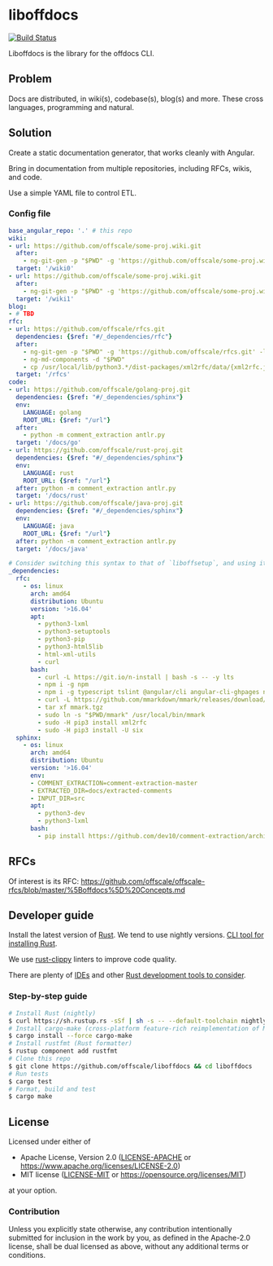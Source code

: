 liboffdocs
==========
[![Build Status](https://travis-ci.org/offscale/liboffdocs.svg?branch=master)](https://travis-ci.org/offscale/liboffdocs)

Liboffdocs is the library for the offdocs CLI.

## Problem
Docs are distributed, in wiki(s), codebase(s), blog(s) and more. These cross languages, programming and natural.

## Solution
Create a static documentation generator, that works cleanly with Angular.

Bring in documentation from multiple repositories, including RFCs, wikis, and code.

Use a simple YAML file to control ETL.

### Config file
```yaml
base_angular_repo: '.' # this repo
wiki:
- url: https://github.com/offscale/some-proj.wiki.git
  after:
    - ng-git-gen -p "$PWD" -g 'https://github.com/offscale/some-proj.wiki.git' -l -o '.md' -vv
  target: '/wiki0'
- url: https://github.com/offscale/some-proj.wiki.git
  after:
    - ng-git-gen -p "$PWD" -g 'https://github.com/offscale/some-proj.wiki.git' -l -o '.md' -vv
  target: '/wiki1'
blog:
- # TBD
rfc:
- url: https://github.com/offscale/rfcs.git
  dependencies: {$ref: "#/_dependencies/rfc"}
  after:
    - ng-git-gen -p "$PWD" -g 'https://github.com/offscale/rfcs.git' -l -b 'make html_body' -e '.html' -i "import { NgxPageScrollModule } from 'ngx-page-scroll';" -f '.replace(/href="#/g, `pageScroll href="#`)' -r rfc -s './xml2rfc.css' -vv
    - ng-md-components -d "$PWD"
    - cp /usr/local/lib/python3.*/dist-packages/xml2rfc/data/{xml2rfc.js,xml2rfc.css} src/app/rfc/generated/
  target: '/rfcs'
code:
- url: https://github.com/offscale/golang-proj.git
  dependencies: {$ref: "#/_dependencies/sphinx"}
  env:
    LANGUAGE: golang
    ROOT_URL: {$ref: "/url"}
  after:
    - python -m comment_extraction antlr.py
  target: '/docs/go'
- url: https://github.com/offscale/rust-proj.git
  dependencies: {$ref: "#/_dependencies/sphinx"}
  env:
    LANGUAGE: rust
    ROOT_URL: {$ref: "/url"}
  after: python -m comment_extraction antlr.py
  target: '/docs/rust'
- url: https://github.com/offscale/java-proj.git
  dependencies: {$ref: "#/_dependencies/sphinx"}
  env:
    LANGUAGE: java
    ROOT_URL: {$ref: "/url"}
  after: python -m comment_extraction antlr.py
  target: '/docs/java'

# Consider switching this syntax to that of `liboffsetup`, and using its internal functions
_dependencies:
  rfc:
    - os: linux
      arch: amd64
      distribution: Ubuntu
      version: '>16.04'
      apt:
        - python3-lxml
        - python3-setuptools
        - python3-pip
        - python3-html5lib
        - html-xml-utils
        - curl
      bash:
        - curl -L https://git.io/n-install | bash -s -- -y lts
        - npm i -g npm
        - npm i -g typescript tslint @angular/cli angular-cli-ghpages ng-git-gen ng-md-components
        - curl -L https://github.com/mmarkdown/mmark/releases/download/v2.0.46/mmark_2.0.46_linux_amd64.tgz -o mmark.tgz
        - tar xf mmark.tgz
        - sudo ln -s "$PWD/mmark" /usr/local/bin/mmark
        - sudo -H pip3 install xml2rfc
        - sudo -H pip3 install -U six
  sphinx:
    - os: linux
      arch: amd64
      distribution: Ubuntu
      version: '>16.04'
      env:
      - COMMENT_EXTRACTION=comment-extraction-master
      - EXTRACTED_DIR=docs/extracted-comments
      - INPUT_DIR=src
      apt:
        - python3-dev
        - python3-lxml
      bash:
        - pip install https://github.com/dev10/comment-extraction/archive/master.tar.gz#egg=comment-extraction
```

## RFCs

Of interest is its RFC: https://github.com/offscale/offscale-rfcs/blob/master/%5Boffdocs%5D%20Concepts.md

## Developer guide

Install the latest version of [Rust](https://www.rust-lang.org). We tend to use nightly versions. [CLI tool for installing Rust](https://rustup.rs).

We use [rust-clippy](https://github.com/rust-lang-nursery/rust-clippy) linters to improve code quality.

There are plenty of [IDEs](https://areweideyet.com) and other [Rust development tools to consider](https://github.com/rust-unofficial/awesome-rust#development-tools).

### Step-by-step guide

```bash
# Install Rust (nightly)
$ curl https://sh.rustup.rs -sSf | sh -s -- --default-toolchain nightly
# Install cargo-make (cross-platform feature-rich reimplementation of Make)
$ cargo install --force cargo-make
# Install rustfmt (Rust formatter)
$ rustup component add rustfmt
# Clone this repo
$ git clone https://github.com/offscale/liboffdocs && cd liboffdocs
# Run tests
$ cargo test
# Format, build and test
$ cargo make
```

## License

Licensed under either of

- Apache License, Version 2.0 ([LICENSE-APACHE](LICENSE-APACHE) or <https://www.apache.org/licenses/LICENSE-2.0>)
- MIT license ([LICENSE-MIT](LICENSE-MIT) or <https://opensource.org/licenses/MIT>)

at your option.

### Contribution

Unless you explicitly state otherwise, any contribution intentionally submitted
for inclusion in the work by you, as defined in the Apache-2.0 license, shall be
dual licensed as above, without any additional terms or conditions.
